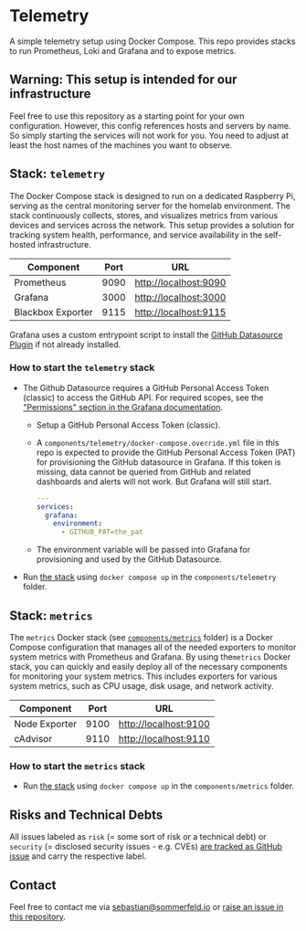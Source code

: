 # Telemetry

A simple telemetry setup using Docker Compose. This repo provides stacks to run Prometheus, Loki and Grafana and to expose metrics.

<!-- ![Project Logo](https://raw.githubusercontent.com/sommerfeld-io/telemetry/refs/heads/main/.assets/logo.png) -->

## Warning: This setup is intended for our infrastructure

Feel free to use this repository as a starting point for your own configuration. However, this config references hosts and servers by name. So simply starting the services will not work for you. You need to adjust at least the host names of the machines you want to observe.

## Stack: `telemetry`

The Docker Compose stack is designed to run on a dedicated Raspberry Pi, serving as the central monitoring server for the homelab environment. The stack continuously collects, stores, and visualizes metrics from various devices and services across the network. This setup provides a solution for tracking system health, performance, and service availability in the self-hosted infrastructure.

| Component         | Port | URL                     |
| ----------------- | ---- | ----------------------- |
| Prometheus        | 9090 | <http://localhost:9090> |
| Grafana           | 3000 | <http://localhost:3000> |
| Blackbox Exporter | 9115 | <http://localhost:9115> |

Grafana uses a custom entrypoint script to install the [GitHub Datasource Plugin](https://grafana.com/docs/plugins/grafana-github-datasource/latest) if not already installed.

### How to start the `telemetry` stack

- The Github Datasource requires a GitHub Personal Access Token (classic) to access the GitHub API. For required scopes, see the ["Permissions" section in the Grafana documentation](https://grafana.com/docs/plugins/grafana-github-datasource/latest/setup/token/#permissions).
    - Setup a GitHub Personal Access Token (classic).
    - A `components/telemetry/docker-compose.override.yml` file in this repo is expected to provide the GitHub Personal Access Token (PAT) for provisioning the GitHub datasource in Grafana. If this token is missing, data cannot be queried from GitHub and related dashboards and alerts will not work. But Grafana will still start.

      ```yaml
      ---
      services:
        grafana:
          environment:
            - GITHUB_PAT=the_pat
      ```

    - The environment variable will be passed into Grafana for provisioning and used by the GitHub Datasource.
- Run [the stack](components/telemetry/docker-compose.yml) using `docker compose up` in the `components/telemetry` folder.

## Stack: `metrics`

The `metrics` Docker stack (see [`components/metrics`](components/metrics) folder) is a Docker Compose configuration that manages all of the needed exporters to monitor system metrics with Prometheus and Grafana. By using the`metrics` Docker stack, you can quickly and easily deploy all of the necessary components for monitoring your system metrics. This includes exporters for various system metrics, such as CPU usage, disk usage, and network activity.

| Component     | Port | URL                     |
| ------------- | ---- | ----------------------- |
| Node Exporter | 9100 | <http://localhost:9100> |
| cAdvisor      | 9110 | <http://localhost:9110> |

### How to start the `metrics` stack

- Run [the stack](components/metrics/docker-compose.yml) using `docker compose up` in the `components/metrics` folder.

## Risks and Technical Debts

All issues labeled as `risk` (= some sort of risk or a technical debt) or `security` (= disclosed security issues - e.g. CVEs) [are tracked as GitHub issue](https://github.com/sommerfeld-io/telemetry/issues?q=is%3Aissue+label%3Asecurity%2Crisk+is%3Aopen) and carry the respective label.

## Contact

Feel free to contact me via <sebastian@sommerfeld.io> or [raise an issue in this repository](https://github.com/sommerfeld-io/telemetry/issues).
